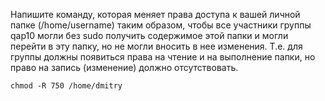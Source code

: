 Напишите команду, которая меняет права доступа к вашей личной папке (/home/username) таким образом,
чтобы все участники группы qap10 могли без sudo получить содержимое этой папки и могли перейти в эту папку,
но не могли вносить в нее изменения. Т.е. для группы должны появиться права на чтение и на выполнение папки,
но право на запись (изменение) должно отсутствовать.

```chmod -R 750 /home/dmitry```
